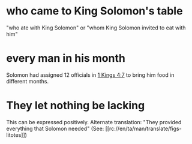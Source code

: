 # who came to King Solomon's table

"who ate with King Solomon" or "whom King Solomon invited to eat with him"

# every man in his month

Solomon had assigned 12 officials in [1 Kings 4:7](../04/07.md) to bring him food in different months.

# They let nothing be lacking

This can be expressed positively. Alternate translation: "They provided everything that Solomon needed" (See: [[rc://en/ta/man/translate/figs-litotes]])

